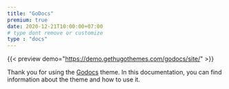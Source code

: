 ```yaml
---
title: "GoDocs"
premium: true
date: 2020-12-21T10:00:00+07:00
# type dont remove or customize
type : "docs"
---
```


{{< preview demo="https://demo.gethugothemes.com/godocs/site/" >}}

Thank you for using the [Godocs](https://gethugothemes.com/themes/godocs/) theme. In this documentation, you can find information about the theme and how to use it.
